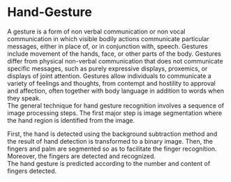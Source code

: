 # Hand-Gesture

A gesture is a form of non verbal communication or non vocal communication in which visible bodily actions communicate particular messages, either in place of, or in conjunction with, speech. Gestures include movement of the hands, face, or other parts of the body. Gestures differ from physical non-verbal communication that does not communicate specific messages, such as purely expressive displays, proxemics, or displays of joint attention. Gestures allow individuals to communicate a variety of feelings and thoughts, from contempt and hostility to approval and affection, often together with body language in addition to words when they speak.
<br>
The general technique for hand gesture recognition involves a sequence of image
processing steps. The first major step is image segmentation where the hand region is identified from the image. <br>

First, the hand is detected using the background subtraction method and the result of hand detection is transformed to a binary image. Then, the fingers and palm are segmented so as to facilitate the finger recognition. Moreover, the fingers are detected and recognized. 
<br>
The hand gesture is predicted according to the number and content of fingers detected.
